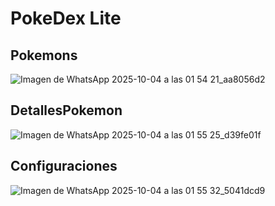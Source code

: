   # PokeDex Lite

  ## Pokemons
![Imagen de WhatsApp 2025-10-04 a las 01 54 21_aa8056d2](https://github.com/user-attachments/assets/a0c5e956-7828-4617-adcc-6d32a47b3bf0)


  ## DetallesPokemon
![Imagen de WhatsApp 2025-10-04 a las 01 55 25_d39fe01f](https://github.com/user-attachments/assets/003efb40-bce6-4147-9bcf-60492041e24d)


  ## Configuraciones
  ![Imagen de WhatsApp 2025-10-04 a las 01 55 32_5041dcd9](https://github.com/user-attachments/assets/3ff500cd-68c7-42d8-af18-6576a90a977c)
